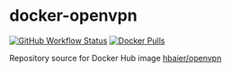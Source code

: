 # docker-openvpn
[![GitHub Workflow Status][badge_build_image]][badge_build_link] [![Docker Pulls][badge_docker_pull_image]][badge_docker_pull_link]

Repository source for Docker Hub image [hbaier/openvpn](https://hub.docker.com/r/hbaier/openvpn)

[badge_build_image]: https://img.shields.io/github/workflow/status/hbaier/docker-openvpn/docker-multiarch
[badge_build_link]: https://github.com/hbaier/docker-openvpn/blob/master/.github/workflows/main.yml
[badge_docker_pull_image]: https://img.shields.io/docker/pulls/hbaier/openvpn
[badge_docker_pull_link]: https://hub.docker.com/r/hbaier/openvpn
